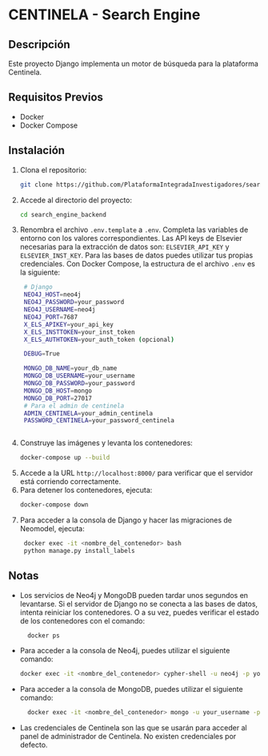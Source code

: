# CENTINELA - Search Engine

## Descripción

Este proyecto Django implementa un motor de búsqueda para la plataforma Centinela.

## Requisitos Previos

- Docker
- Docker Compose

## Instalación

1. Clona el repositorio:
   ```bash
   git clone https://github.com/PlataformaIntegradaInvestigadores/search_engine_backend.git
2. Accede al directorio del proyecto:
   ```bash
   cd search_engine_backend
3. Renombra el archivo `.env.template` a `.env`. Completa las variables de entorno con los valores correspondientes. 
   Las API keys de Elsevier necesarias para la extracción de datos son: `ELSEVIER_API_KEY` y `ELSEVIER_INST_KEY`.
   Para las bases de datos puedes utilizar tus propias credenciales. Con Docker Compose, la estructura de el
   archivo `.env` es la siguiente:
   ```bash
    # Django
    NEO4J_HOST=neo4j
    NEO4J_PASSWORD=your_password
    NEO4J_USERNAME=neo4j
    NEO4J_PORT=7687
    X_ELS_APIKEY=your_api_key
    X_ELS_INSTTOKEN=your_inst_token
    X_ELS_AUTHTOKEN=your_auth_token (opcional)

    DEBUG=True

    MONGO_DB_NAME=your_db_name
    MONGO_DB_USERNAME=your_username
    MONGO_DB_PASSWORD=your_password
    MONGO_DB_HOST=mongo
    MONGO_DB_PORT=27017
    # Para el admin de centinela 
    ADMIN_CENTINELA=your_admin_centinela
    PASSWORD_CENTINELA=your_password_centinela



4. Construye las imágenes y levanta los contenedores:
   ```bash
   docker-compose up --build
5. Accede a la URL `http://localhost:8000/` para verificar que el servidor está corriendo correctamente.
6. Para detener los contenedores, ejecuta:
   ```bash
   docker-compose down
7. Para acceder a la consola de Django y hacer las migraciones de Neomodel, ejecuta:
   ```bash
    docker exec -it <nombre_del_contenedor> bash
    python manage.py install_labels

## Notas
- Los servicios de Neo4j y MongoDB pueden tardar unos segundos en levantarse. Si el servidor de Django no se conecta
  a las bases de datos, intenta reiniciar los contenedores. O a su vez, puedes verificar el estado de los contenedores con el comando:
  ```bash
    docker ps
- Para acceder a la consola de Neo4j, puedes utilizar el siguiente comando:
  ```bash
  docker exec -it <nombre_del_contenedor> cypher-shell -u neo4j -p your_password
- Para acceder a la consola de MongoDB, puedes utilizar el siguiente comando:
  ```bash
    docker exec -it <nombre_del_contenedor> mongo -u your_username -p your_password --authenticationDatabase your_db_name
- Las credenciales de Centinela son las que se usarán para acceder al panel de administrador de Centinela. No existen credenciales por defecto.